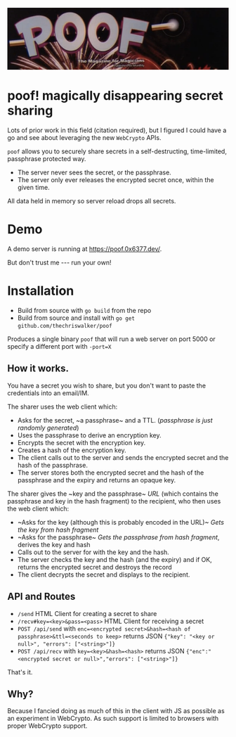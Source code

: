 ![Poof Magazine](assets/poof.png)

# poof! magically disappearing secret sharing

Lots of prior work in this field (citation required), but I figured I could have a go and see about leveraging the new `WebCrypto` APIs.

`poof` allows you to securely share secrets in a self-destructing, time-limited, passphrase protected way.

- The server never sees the secret, or the passphrase.
- The server only ever releases the encrypted secret once, within the given time.

All data held in memory so server reload drops all secrets.

# Demo

A demo server is running at https://poof.0x6377.dev/.

But don't trust me --- run your own!

# Installation

- Build from source with `go build` from the repo
- Build from source and install with `go get github.com/thechriswalker/poof`

Produces a single binary `poof` that will run a web server on port 5000 or specify a different port with `-port=X`

## How it works.

You have a secret you wish to share, but you don't want to paste the credentials into an email/IM.

The sharer uses the web client which:

- Asks for the secret, ~a passphrase~ and a TTL. (_passphrase is just randomly generated_)
- Uses the passphrase to derive an encryption key.
- Encrypts the secret with the encryption key.
- Creates a hash of the encryption key.
- The client calls out to the server and sends the encrypted secret and the hash of the passphrase.
- The server stores both the encrypted secret and the hash of the passphrase and the expiry and returns an opaque key.

The sharer gives the ~key and the passphrase~ _URL_ (which contains the passphrase and key in the hash fragment) to the recipient, who then uses the web client which:

- ~Asks for the key (although this is probably encoded in the URL)~ _Gets the key from hash fragment_
- ~Asks for the passphrase~ _Gets the passphrase from hash fragment_, derives the key and hash
- Calls out to the server for with the key and the hash.
- The server checks the key and the hash (and the expiry) and if OK, returns the encrypted secret and destroys the record
- The client decrypts the secret and displays to the recipient.

## API and Routes

- `/send` HTML Client for creating a secret to share
- `/recv#key=<key>&pass=<pass>` HTML Client for receiving a secret
- `POST /api/send` with `enc=<encrypted secret>&hash=<hash of passphrase>&ttl=<seconds to keep>` returns JSON `{"key": "<key or null>", "errors": ["<string>"]}`
- `POST /api/recv` with `key=<key>&hash=<hash>` returns JSON `{"enc":"<encrypted secret or null>","errors": ["<string>"]}`

That's it.

## Why?

Because I fancied doing as much of this in the client with JS as possible as an experiment in WebCrypto. As such support is limited to browsers with proper WebCrypto support.

